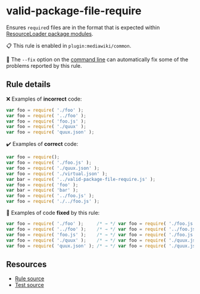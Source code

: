 [//]: # (This file is generated by eslint-docgen. Do not edit it directly.)

# valid-package-file-require

Ensures `require`d files are in the format that is expected within [ResourceLoader package modules](https://www.mediawiki.org/wiki/ResourceLoader/Package_modules).

📋 This rule is enabled in `plugin:mediawiki/common`.

🔧 The `--fix` option on the [command line](https://eslint.org/docs/user-guide/command-line-interface#fixing-problems) can automatically fix some of the problems reported by this rule.

## Rule details

❌ Examples of **incorrect** code:
```js
var foo = require( './foo' );
var foo = require( '../foo' );
var foo = require( 'foo.js' );
var foo = require( './quux' );
var foo = require( 'quux.json' );
```

✔️ Examples of **correct** code:
```js
var foo = require();
var foo = require( './foo.js' );
var foo = require( './quux.json' );
var foo = require( './virtual.json' );
var bar = require( '../valid-package-file-require.js' );
var foo = require( 'foo' );
var bar = require( 'bar' );
var foo = require( '../foo.js' );
var foo = require( './../foo.js' );
```

🔧 Examples of code **fixed** by this rule:
```js
var foo = require( './foo' );     /* → */ var foo = require( './foo.js' );
var foo = require( '../foo' );    /* → */ var foo = require( '../foo.js' );
var foo = require( 'foo.js' );    /* → */ var foo = require( './foo.js' );
var foo = require( './quux' );    /* → */ var foo = require( './quux.json' );
var foo = require( 'quux.json' ); /* → */ var foo = require( './quux.json' );
```

## Resources

* [Rule source](/src/rules/valid-package-file-require.js)
* [Test source](/tests/rules/valid-package-file-require.js)
